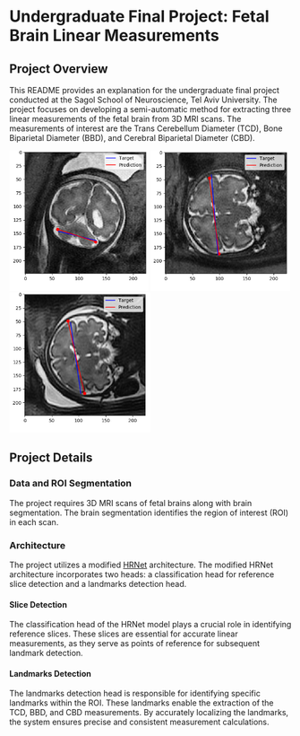 # Undergraduate Final Project: Fetal Brain Linear Measurements

## Project Overview

This README provides an explanation for the undergraduate final project conducted at the Sagol School of Neuroscience,
Tel Aviv University. 
The project focuses on developing a semi-automatic method for extracting three linear measurements of the 
fetal brain from 3D MRI scans. The measurements of interest are the Trans Cerebellum Diameter (TCD), 
Bone Biparietal Diameter (BBD), and Cerebral Biparietal Diameter (CBD). 

<img src="figures/TCD.png" alt="TCD" title="TCD" height=250>
<img src="figures/BBD.png" alt="BBD" title="BBD" height=250>
<img src="figures/CBD.png" alt="CBD" title="CBD" height=250>

## Project Details

### Data and ROI Segmentation
The project requires 3D MRI scans of fetal brains along with brain segmentation.
The brain segmentation identifies the region of interest (ROI) in each scan.

### Architecture
The project utilizes a modified [HRNet](https://arxiv.org/abs/1908.07919) architecture.
The modified HRNet architecture incorporates two heads: a classification head for reference slice detection and
a landmarks detection head.

#### Slice Detection
The classification head of the HRNet model plays a crucial role in identifying reference slices.
These slices are essential for accurate linear measurements,
as they serve as points of reference for subsequent landmark detection.

#### Landmarks Detection
The landmarks detection head is responsible for identifying specific landmarks within the ROI.
These landmarks enable the extraction of the TCD, BBD, and CBD measurements.
By accurately localizing the landmarks, the system ensures precise and consistent measurement calculations.

